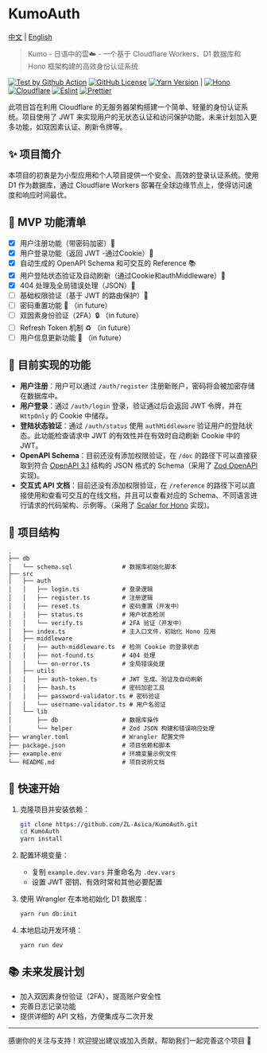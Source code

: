 # KumoAuth

[中文](./README.md) | [English](./README_EN.md)

> Kumo - 日语中的雲☁️ - 一个基于 Cloudflare Workers、D1 数据库和 Hono 框架构建的高效身份认证系统

[![Test by Github Action][github-test-badge]][github-test-link]
[![GitHub License][license-badge]][license-link]
[![Yarn Version][yarn-badge]][yarn-link] |
[![Hono][hono-badge]][hono-link]
[![Cloudflare][cloudflare-badge]][cloudflare-link]
[![Eslint][eslint-badge]][eslint-link]
[![Prettier][prettier-badge]][prettier-link]

此项目旨在利用 Cloudflare 的无服务器架构搭建一个简单、轻量的身份认证系统。项目使用了 JWT 来实现用户的无状态认证和访问保护功能，未来计划加入更多功能，如双因素认证、刷新令牌等。

## ✨ 项目简介

本项目的初衷是为小型应用和个人项目提供一个安全、高效的登录认证系统。使用 D1 作为数据库，通过 Cloudflare Workers 部署在全球边缘节点上，使得访问速度和响应时间最优。

## 🎯 MVP 功能清单

- [x] 用户注册功能（带密码加密）📝
- [x] 用户登录功能（返回 JWT -通过Cookie）🔑
- [x] 自动生成的 OpenAPI Schema 和可交互的 Reference 📚
- [x] 用户登陆状态验证及自动刷新（通过Cookie和authMiddleware）🔄
- [x] 404 处理及全局错误处理（JSON）🚫
- [ ] 基础权限验证（基于 JWT 的路由保护）🔐
- [ ] 密码重置功能 🔄 （in future）
- [ ] 双因素身份验证（2FA）🔒 （in future）
- [ ] Refresh Token 机制 ♻️ （in future）
- [ ] 用户信息更新功能 👤 （in future）

## 📜 目前实现的功能

- **用户注册**：用户可以通过 `/auth/register` 注册新账户，密码将会被加密存储在数据库中。
- **用户登录**：通过 `/auth/login` 登录，验证通过后会返回 JWT 令牌，并在 `HttpOnly` 的 Cookie 中储存。
- **登陆状态验证**：通过 `/auth/status` 使用 `authMiddleware` 验证用户的登陆状态。此功能检查请求中 JWT 的有效性并在有效时自动刷新 Cookie 中的 JWT。
- **OpenAPI Schema**：目前还没有添加权限验证，在 `/doc` 的路径下可以直接获取到符合 [OpenAPI 3.1](https://spec.openapis.org/oas/v3.1.0.html) 结构的 JSON 格式的 Schema（采用了 [Zod OpenAPI](https://hono.dev/examples/zod-openapi) 实现)。
- **交互式 API 文档**：目前还没有添加权限验证，在 `/reference` 的路径下可以直接使用和查看可交互的在线文档，并且可以查看对应的 Schema、不同语言进行请求的代码架构、示例等。（采用了 [Scalar for Hono](https://github.com/scalar/scalar/blob/main/packages/hono-api-reference/README.md) 实现)。

## 📂 项目结构

```plaintext
.
├── db
│   └── schema.sql              # 数据库初始化脚本
├── src
│   ├── auth
│   │   ├── login.ts            # 登录逻辑
│   │   ├── register.ts         # 注册逻辑
│   │   ├── reset.ts            # 密码重置（开发中）
│   │   ├── status.ts           # 用户状态检测
│   │   └── verify.ts           # 2FA 验证（开发中）
│   ├── index.ts                # 主入口文件，初始化 Hono 应用
│   ├── middleware
│   │   ├── auth-middleware.ts  # 检测 Cookie 的登录状态
│   │   ├── not-found.ts        # 404 处理
│   │   └── on-error.ts         # 全局错误处理
│   ├── utils
│   │   ├── auth-token.ts       # JWT 生成、验证及自动刷新
│   │   ├── hash.ts             # 密码加密工具
│   │   ├── password-validator.ts # 密码验证
│   │   └── username-validator.ts # 用户名验证
│   └── lib
│       ├── db                  # 数据库操作
│       └── helper              # Zod JSON 构建和错误响应处理
├── wrangler.toml               # Wrangler 配置文件
├── package.json                # 项目依赖和脚本
├── example.env                 # 环境变量示例文件
└── README.md                   # 项目说明文档
```

## 🚀 快速开始

1. 克隆项目并安装依赖：

   ```bash
   git clone https://github.com/ZL-Asica/KumoAuth.git
   cd KumoAuth
   yarn install
   ```

2. 配置环境变量：

   - 复制 `example.dev.vars` 并重命名为 `.dev.vars`
   - 设置 JWT 密钥、有效时常和其他必要配置

3. 使用 Wrangler 在本地初始化 D1 数据库：

   ```bash
   yarn run db:init
   ```

4. 本地启动开发环境：

   ```bash
   yarn run dev
   ```

## 📚 未来发展计划

- 加入双因素身份验证（2FA），提高账户安全性
- 完善日志记录功能
- 提供详细的 API 文档，方便集成与二次开发

---

感谢你的关注与支持！欢迎提出建议或加入贡献，帮助我们一起完善这个项目 🙌

<!-- Badge Links -->

[github-test-badge]: https://img.shields.io/github/actions/workflow/status/ZL-Asica/KumoAuth/auto-test.yml?logo=github&label=Test
[license-badge]: https://img.shields.io/github/license/ZL-Asica/KumoAuth
[yarn-badge]: https://img.shields.io/github/package-json/packageManager/ZL-Asica/KumoAuth?label=&logo=yarn&logoColor=fff
[hono-badge]: https://img.shields.io/badge/Hono-E36002?logo=hono&logoColor=fff
[cloudflare-badge]: https://img.shields.io/badge/Cloudflare-F38020?logo=Cloudflare&logoColor=white
[eslint-badge]: https://img.shields.io/badge/eslint-4B32C3?logo=eslint&logoColor=white
[prettier-badge]: https://img.shields.io/badge/Prettier-F7B93E?logo=Prettier&logoColor=white

<!-- Badge URL Links -->

[github-test-link]: https://github.com/ZL-Asica/KumoAuth/actions/workflows/auto-test.yml
[license-link]: https://github.com/ZL-Asica/KumoAuth?tab=GPL-3.0-1-ov-file#readme
[yarn-link]: https://yarnpkg.com/
[hono-link]: https://hono.dev/
[cloudflare-link]: https://www.cloudflare.com/
[eslint-link]: https://eslint.org/
[prettier-link]: https://prettier.io/
